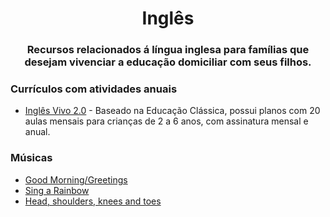 <h1 align="center">Inglês</h1>
<h3 align="center">Recursos relacionados á língua inglesa para famílias que desejam vivenciar a educação domiciliar com seus filhos.</h3>

### Currículos com atividades anuais

- [Inglês Vivo 2.0](https://www.educacaoclassica.com/inglesvivo2.0) - Baseado na Educação Clássica, possui planos com 20 aulas mensais para crianças de 2 a 6 anos, com assinatura mensal e anual.

### Músicas

- [Good Morning/Greetings](https://www.youtube.com/watch?v=gVIFEVLzP4o)
- [Sing a Rainbow](https://www.youtube.com/watch?v=VqRBxO2GDFA)
- [Head, shoulders, knees and toes](https://www.youtube.com/watch?v=WX8HmogNyCY)

